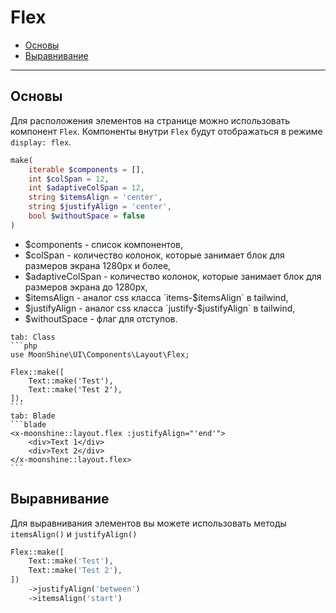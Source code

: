 # Flex

- [Основы](#basics)
- [Выравнивание](#alignment)

---

<a name="basics"></a>
## Основы

Для расположения элементов на странице можно использовать компонент `Flex`. Компоненты внутри `Flex` будут отображаться в режиме `display: flex`.

```php
make(
    iterable $components = [],
    int $colSpan = 12,
    int $adaptiveColSpan = 12,
    string $itemsAlign = 'center',
    string $justifyAlign = 'center',
    bool $withoutSpace = false
)
```

- $components - список компонентов,
- $colSpan - количество колонок, которые занимает блок для размеров экрана 1280px и более,
- $adaptiveColSpan - количество колонок, которые занимает блок для размеров экрана до 1280px,
- $itemsAlign - аналог css класса `items-$itemsAlign` в tailwind,
- $justifyAlign - аналог css класса `justify-$justifyAlign` в tailwind,
- $withoutSpace - флаг для отступов.

~~~tabs
tab: Class
```php
use MoonShine\UI\Components\Layout\Flex;

Flex::make([
    Text::make('Test'),
    Text::make('Test 2'),
]),
```
tab: Blade
```blade
<x-moonshine::layout.flex :justifyAlign="'end'">
    <div>Text 1</div>
    <div>Text 2</div>
</x-moonshine::layout.flex>
```
~~~

<a name="alignment"></a>
## Выравнивание

Для выравнивания элементов вы можете использовать методы `itemsAlign()` и `justifyAlign()`

```php
Flex::make([
    Text::make('Test'),
    Text::make('Test 2'),
])
    ->justifyAlign('between')
    ->itemsAlign('start')
```